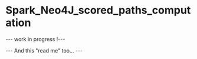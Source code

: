 # Spark_Neo4J_scored_paths_computation

--- work in progress !---

--- And this "read me" too... ---
